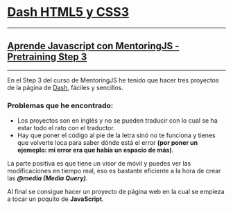 
# **[Dash HTML5 y CSS3](https://dash.generalassemb.ly/projects)**
---
## **[Aprende Javascript con MentoringJS - Pretraining Step 3](http://MentoringJS.com)**
---


En el Step 3 del curso de MentoringJS he tenido que hacer tres proyectos de la página de 
[Dash](https://dash.generalassemb.ly/projects), fáciles y sencillos. 

### **Problemas que he encontrado:**

- Los proyectos son en inglés y no se pueden traducir con lo cual se ha estar todo el 
rato con el traductor.
- Hay que poner el código al pie de la letra sinó no te funciona y tienes que 
volverte loca para saber dónde está el error **(por poner un ejemeplo: mi error era que 
había un espacio de más)**.


La parte positiva es que tiene un visor de móvil y puedes ver las modificaciones en tiempo
real, eso es bastante eficiente a la hora de crear las **_@media (Media Query)_**.

Al final se consigue hacer un proyecto de página web en la cual se empieza a tocar un 
poquito de **JavaScript**.
